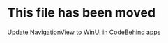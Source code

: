 # This file has been moved

[Update NavigationView to WinUI in CodeBehind apps](https://github.com/microsoft/WindowsTemplateStudio/blob/release/docs/UWP/projectTypes/fromnavigationviewtowinui/codebehind-cs.md)